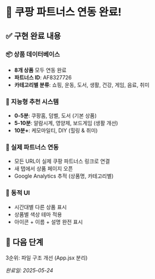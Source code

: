 # 🛒 쿠팡 파트너스 연동 완료!

## ✅ 구현 완료 내용

### 📦 상품 데이터베이스
- **8개 상품** 모두 연동 완료
- **파트너스 ID**: AF8327726
- **카테고리별 분류**: 쇼핑, 운동, 도서, 생활, 건강, 게임, 음료, 취미

### 🎯 지능형 추천 시스템
- **0-5분**: 쿠팡홈, 덤벨, 도서 (기본 상품)
- **5-10분**: 알람시계, 영양제, 보드게임 (생활 개선)
- **10분+**: 케모마일티, DIY (힐링 & 취미)

### 🔗 실제 파트너스 연동
- 모든 URL이 실제 쿠팡 파트너스 링크로 연결
- 새 탭에서 상품 페이지 오픈
- Google Analytics 추적 (상품명, 카테고리별)

### 🎨 동적 UI
- 시간대별 다른 상품 표시
- 상품별 색상 테마 적용
- 아이콘 + 이름 + 설명 완전 표시

## 🚀 다음 단계
3순위: 파일 구조 개선 (App.jsx 분리)

*완료일: 2025-05-24*